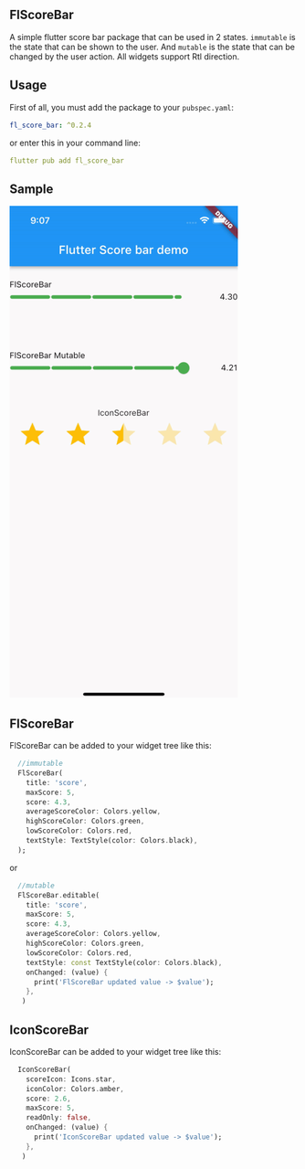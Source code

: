 ## FlScoreBar

A simple flutter score bar package that can be used in 2 states. `immutable` is the state that can be shown to the user.
And `mutable` is the state that can be changed by the user action. All widgets support Rtl direction.

## Usage

First of all, you must add the package to your `pubspec.yaml`:

```yaml
fl_score_bar: ^0.2.4
```

or enter this in your command line: 

```yaml
flutter pub add fl_score_bar
```


## Sample

![fl_score_bar](https://github.com/mobinsafaeian/FlScoreBar/blob/master/fl_score_bar.gif)

## FlScoreBar

FlScoreBar can be added to your widget tree like this:

```dart
  //immutable
  FlScoreBar( 
    title: 'score',
    maxScore: 5,
    score: 4.3,
    averageScoreColor: Colors.yellow,
    highScoreColor: Colors.green,
    lowScoreColor: Colors.red,
    textStyle: TextStyle(color: Colors.black),
  );
```

or 

```dart
  //mutable
  FlScoreBar.editable(
    title: 'score',
    maxScore: 5,
    score: 4.3,
    averageScoreColor: Colors.yellow,
    highScoreColor: Colors.green,
    lowScoreColor: Colors.red,
    textStyle: const TextStyle(color: Colors.black),
    onChanged: (value) {
      print('FlScoreBar updated value -> $value');
    },
   )
```

## IconScoreBar

IconScoreBar can be added to your widget tree like this:

```dart
  IconScoreBar(
    scoreIcon: Icons.star,
    iconColor: Colors.amber,
    score: 2.6,
    maxScore: 5,
    readOnly: false,
    onChanged: (value) {
      print('IconScoreBar updated value -> $value');
    },
   )
```

